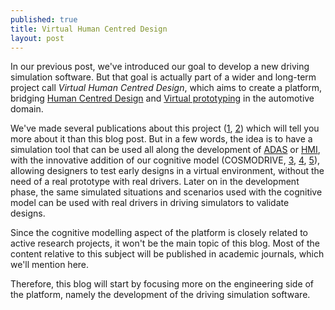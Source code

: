 ```yaml
---
published: true
title: Virtual Human Centred Design
layout: post
---
```

In our previous post, we've introduced our goal to develop a new driving simulation software. But that goal is actually part of a wider and long-term project call *Virtual Human Centred Design*, which aims to create a platform, bridging [Human Centred Design](https://en.wikipedia.org/wiki/Human-centered_design) and [Virtual prototyping](https://en.wikipedia.org/wiki/Virtual_prototyping) in the automotive domain.

We've made several publications about this project ([1], [2]) which will tell you more about it than this blog post. But in a few words, the idea is to have a simulation tool that can be used all along the development of [ADAS](https://en.wikipedia.org/wiki/Advanced_driver-assistance_systems) or [HMI](https://en.wikipedia.org/wiki/User_interface), with the innovative addition of our cognitive model (COSMODRIVE, [3], [4], [5]), allowing designers to test early designs in a virtual environment, without the need of a real prototype with real drivers. Later on in the development phase, the same simulated situations and scenarios used with the cognitive model can be used with real drivers in driving simulators to validate designs.

Since the cognitive modelling aspect of the platform is closely related to active research projects, it won't be the main topic of this blog. Most of the content relative to this subject will be published in academic journals, which we'll mention here.

Therefore, this blog will start by focusing more on the engineering side of the platform, namely the development of the driving simulation software.

[1]: https://www.esi-group.com/resources/technical-paper/use-cognitive-simulation-model-driver-support-virtual-human-centred-design-v-hcd-adas-and-automated
[2]: https://www.researchgate.net/publication/325466857_Use_of_a_cognitive_simulation_model_of_the_driver_to_support_the_Virtual_Human_Centred_Design_V-HCD_of_ADAS_and_automated_vehicles
[3]: https://www.researchgate.net/publication/281074875_A_computational_model_for_car_drivers_situation_awareness_simulation_Cosmodrive
[4]: https://www.researchgate.net/publication/242182916_Modelisation_et_simulation_cognitive_de_l'operateur_humain_une_application_a_la_conduite_automobile
[5]: https://www.researchgate.net/publication/326956022_Computational_Driver_Model_in_Transport_Engineering_COSMODRIVE
